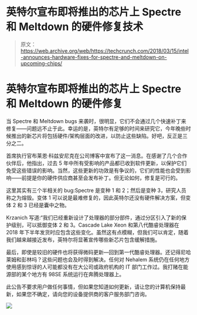 # 英特尔宣布即将推出的芯片上 Spectre 和 Meltdown 的硬件修复技术

> 原文：<https://web.archive.org/web/https://techcrunch.com/2018/03/15/intel-announces-hardware-fixes-for-spectre-and-meltdown-on-upcoming-chips/>

# 英特尔宣布即将推出的芯片上 Spectre 和 Meltdown 的硬件修复

当 Spectre 和 Meltdown bugs 来袭时，很明显，它们不会通过几个快速补丁来修复——问题远不止于此。幸运的是，英特尔有足够的时间来研究它，今年晚些时候推出的新芯片将包括硬件/架构层面的改进，以防止这些缺陷。好吧，反正是三分之二。

首席执行官布莱恩·科兹安尼克在公司博客中宣布了这一消息。在感谢了几个合作伙伴后，他指出，过去 5 年中所有受影响的产品都已收到软件更新，以保护它们免受这些错误的影响。当然，这些更新的功效是有争议的，它们的性能也会受到影响——前提是你的硬件供应商甚至会发布补丁。但无论如何，修复是可行的。

这里其实有三个半相关的 bug:Spectre 是变种 1 和 2；然后是变种 3，研究人员称之为熔毁。变体 1 可以说是最难修复的，因此英特尔还没有硬件解决方案，但变体 2 和 3 已经是囊中之物。

Krzanich 写道:“我们已经重新设计了处理器的部分部件，通过分区引入了新的保护级别，可以抵御变体 2 和 3。Cascade Lake Xeon 和第八代酷睿处理器在 2018 年下半年发货时应包含这些变化。虽然这有点模糊，但我们可以肯定，随着我们越来越接近发布，英特尔将显著宣传哪些新芯片包含缓解措施。

最后，即使是较旧的硬件也将获得微码更新—回到第一代酷睿处理器。还记得尼哈莱姆和彭林吗？这些问题也会及时得到解决。任何对 Nehalem 系统仍在任何地方使用感到惊讶的人可能都没有在大公司或政府机构的 IT 部门工作过。我打赌在能源部的某个地方有 98SE 系统运行在奔腾处理器上。

此公告不要求用户做任何事情，但如果您知道如何更新，请让您的计算机保持最新，如果您不确定，请向您的设备提供商的客户服务部门咨询。

[![](img/c70190149fdafde4675e535f0653e1d7.png)](https://web.archive.org/web/20230130100805/https://techcrunch.com/tag/meltdown-spectre/)